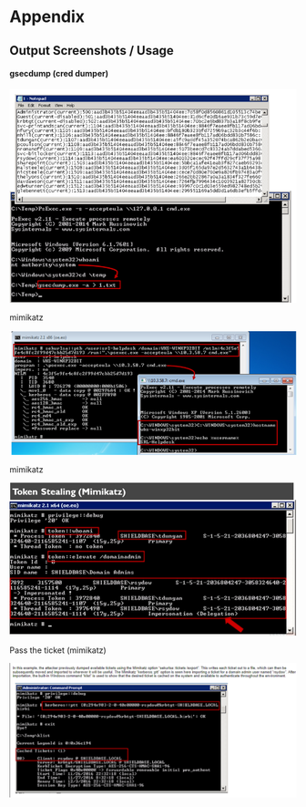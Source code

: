 # Appendix

## Output Screenshots / Usage

#### gsecdump (cred dumper)

![gsecdump](<../.gitbook/assets/image (29).png>)

mimikatz

![mimikatz](<../.gitbook/assets/image (85).png>)

mimikatz

![mimikatz token stealing](<../.gitbook/assets/image (57).png>)

Pass the ticket (mimikatz)

![mimikatz pass the ticket](<../.gitbook/assets/image (43).png>)
